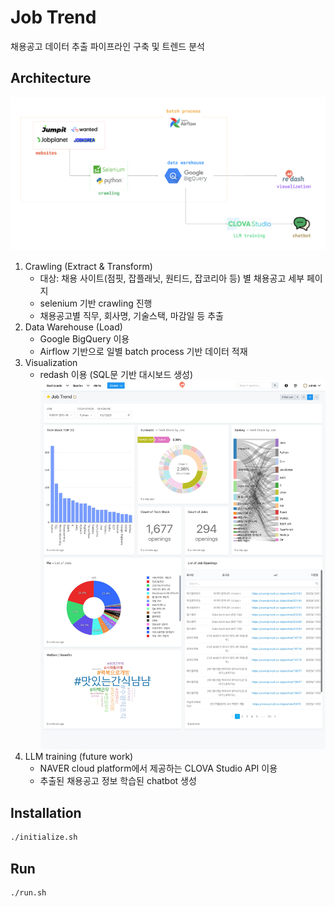 # Job Trend

채용공고 데이터 추출 파이프라인 구축 및 트렌드 분석

## Architecture

![Architecture](./img/architecture.png)

1. Crawling (Extract & Transform)
   - 대상: 채용 사이트(점핏, 잡플래닛, 원티드, 잡코리아 등) 별 채용공고 세부 페이지 
   - selenium 기반 crawling 진행
   - 채용공고별 직무, 회사명, 기술스택, 마감일 등 추출
2. Data Warehouse (Load)
   - Google BigQuery 이용
   - Airflow 기반으로 일별 batch process 기반 데이터 적재
3. Visualization
   - redash 이용 (SQL문 기반 대시보드 생성)
   ![Dashboard](./img/dashboard.jpg)
4. LLM training (future work)
   - NAVER cloud platform에서 제공하는 CLOVA Studio API 이용
   - 추출된 채용공고 정보 학습된 chatbot 생성

## Installation
```bash
./initialize.sh
```

## Run
```bash
./run.sh
```
